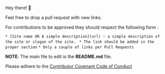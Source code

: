 Hey there! :vulcan_salute:

Feel free to drop a pull request with new links.

For contributions to be approved they should respect the following form :

`* [Site name OR A simple description](url) : a simple description of the site or slogan of the site. `
`* The link should be added in the proper section`
`* Only a couple of links per Pull Requests`

__NOTE__: The main file to edit is the __README.md__ file.

Please adhere to the [Contributor Covenant Code of Conduct](./CODE_OF_CONDUCT.md)
